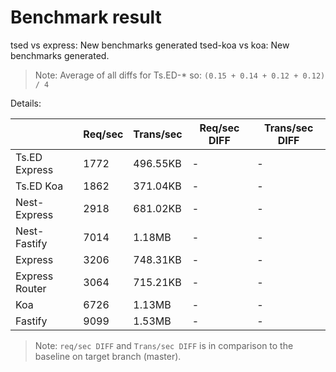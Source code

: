 # Benchmark result

tsed vs express: New benchmarks generated
tsed-koa vs koa: New benchmarks generated.

> Note: 
> Average of all diffs for Ts.ED-* so: `(0.15 + 0.14 + 0.12 + 0.12) / 4`

Details:

|                | Req/sec | Trans/sec | Req/sec DIFF | Trans/sec DIFF |
| -------------- | ------- | --------- | ------------ | -------------- |
| Ts.ED Express  | 1772    | 496.55KB  | -            | -              |
| Ts.ED Koa      | 1862    | 371.04KB  | -            | -              |
| Nest-Express   | 2918    | 681.02KB  | -            | -              |
| Nest-Fastify   | 7014    | 1.18MB    | -            | -              |
| Express        | 3206    | 748.31KB  | -            | -              |
| Express Router | 3064    | 715.21KB  | -            | -              |
| Koa            | 6726    | 1.13MB    | -            | -              |
| Fastify        | 9099    | 1.53MB    | -            | -              |

> Note:
> `req/sec DIFF` and `Trans/sec DIFF` is in comparison to the baseline on target branch (master).